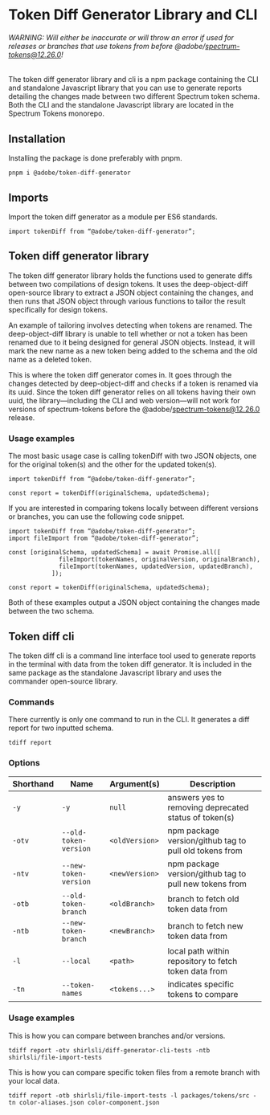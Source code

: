 # Token Diff Generator Library and CLI

###### WARNING: Will either be inaccurate or will throw an error if used for releases or branches that use tokens from before @adobe/spectrum-tokens@12.26.0!

The token diff generator library and cli is a npm package containing the CLI and standalone Javascript library that you can use to generate reports detailing the changes made between two different Spectrum token schema. Both the CLI and the standalone Javascript library are located in the Spectrum Tokens monorepo.

## Installation

Installing the package is done preferably with pnpm.

```
pnpm i @adobe/token-diff-generator
```

## Imports

Import the token diff generator as a module per ES6 standards.

```
import tokenDiff from “@adobe/token-diff-generator”;
```

## Token diff generator library

The token diff generator library holds the functions used to generate diffs between two compilations of design tokens. It uses the deep-object-diff open-source library to extract a JSON object containing the changes, and then runs that JSON object through various functions to tailor the result specifically for design tokens.

An example of tailoring involves detecting when tokens are renamed. The deep-object-diff library is unable to tell whether or not a token has been renamed due to it being designed for general JSON objects. Instead, it will mark the new name as a new token being added to the schema and the old name as a deleted token.

This is where the token diff generator comes in. It goes through the changes detected by deep-object-diff and checks if a token is renamed via its uuid. Since the token diff generator relies on all tokens having their own uuid, the library—including the CLI and web version—will not work for versions of spectrum-tokens before the @adobe/spectrum-tokens@12.26.0 release.

### Usage examples

The most basic usage case is calling tokenDiff with two JSON objects, one for the original token(s) and the other for the updated token(s).

```
import tokenDiff from “@adobe/token-diff-generator”;

const report = tokenDiff(originalSchema, updatedSchema);
```

If you are interested in comparing tokens locally between different versions or branches, you can use the following code snippet.

```
import tokenDiff from “@adobe/token-diff-generator”;
import fileImport from “@adobe/token-diff-generator”;

const [originalSchema, updatedSchema] = await Promise.all([
              fileImport(tokenNames, originalVersion, originalBranch),
              fileImport(tokenNames, updatedVersion, updatedBranch),
            ]);

const report = tokenDiff(originalSchema, updatedSchema);
```

Both of these examples output a JSON object containing the changes made between the two schema.

## Token diff cli

The token diff cli is a command line interface tool used to generate reports in the terminal with data from the token diff generator. It is included in the same package as the standalone Javascript library and uses the commander open-source library.

### Commands

There currently is only one command to run in the CLI. It generates a diff report for two inputted schema.

```
tdiff report
```

### Options

| Shorthand | Name                  | Argument(s)    | Description                                            |
| --------- | --------------------- | -------------- | ------------------------------------------------------ |
| `-y`      | `-y`                  | `null`         | answers yes to removing deprecated status of token(s)  |
| `-otv`    | `--old-token-version` | `<oldVersion>` | npm package version/github tag to pull old tokens from |
| `-ntv`    | `--new-token-version` | `<newVersion>` | npm package version/github tag to pull new tokens from |
| `-otb`    | `--old-token-branch`  | `<oldBranch>`  | branch to fetch old token data from                    |
| `-ntb`    | `--new-token-branch`  | `<newBranch>`  | branch to fetch new token data from                    |
| `-l`      | `--local`             | `<path>`       | local path within repository to fetch token data from  |
| `-tn`     | `--token-names`       | `<tokens...>`  | indicates specific tokens to compare                   |

### Usage examples

This is how you can compare between branches and/or versions.

```
tdiff report -otv shirlsli/diff-generator-cli-tests -ntb shirlsli/file-import-tests
```

This is how you can compare specific token files from a remote branch with your local data.

```
tdiff report -otb shirlsli/file-import-tests -l packages/tokens/src -tn color-aliases.json color-component.json
```
